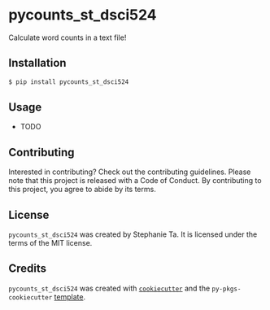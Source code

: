 # pycounts_st_dsci524

Calculate word counts in a text file!

## Installation

```bash
$ pip install pycounts_st_dsci524
```

## Usage

- TODO

## Contributing

Interested in contributing? Check out the contributing guidelines. Please note that this project is released with a Code of Conduct. By contributing to this project, you agree to abide by its terms.

## License

`pycounts_st_dsci524` was created by Stephanie Ta. It is licensed under the terms of the MIT license.

## Credits

`pycounts_st_dsci524` was created with [`cookiecutter`](https://cookiecutter.readthedocs.io/en/latest/) and the `py-pkgs-cookiecutter` [template](https://github.com/py-pkgs/py-pkgs-cookiecutter).
